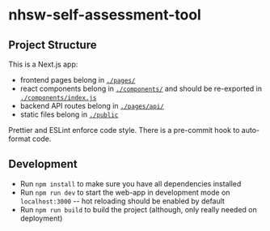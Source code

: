# nhsw-self-assessment-tool

## Project Structure

This is a Next.js app:

- frontend pages belong in [`./pages/`](./pages)
- react components belong in [`./components/`](./components) and should be re-exported in [`./components/index.js`](./components/index.js)
- backend API routes belong in [`./pages/api/`](./pages/api)
- static files belong in [`./public`](./public)

Prettier and ESLint enforce code style. There is a pre-commit hook to auto-format code.

## Development

- Run `npm install` to make sure you have all dependencies installed
- Run `npm run dev` to start the web-app in development mode on `localhost:3000` -- hot reloading should be enabled by default
- Run `npm run build` to build the project (although, only really needed on deployment)
